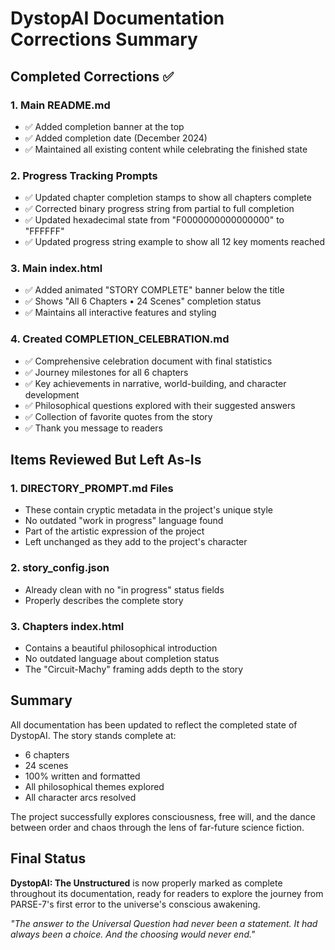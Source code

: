 # DystopAI Documentation Corrections Summary

## Completed Corrections ✅

### 1. Main README.md
- ✅ Added completion banner at the top
- ✅ Added completion date (December 2024)
- ✅ Maintained all existing content while celebrating the finished state

### 2. Progress Tracking Prompts
- ✅ Updated chapter completion stamps to show all chapters complete
- ✅ Corrected binary progress string from partial to full completion
- ✅ Updated hexadecimal state from "F0000000000000000" to "FFFFFF"
- ✅ Updated progress string example to show all 12 key moments reached

### 3. Main index.html
- ✅ Added animated "STORY COMPLETE" banner below the title
- ✅ Shows "All 6 Chapters • 24 Scenes" completion status
- ✅ Maintains all interactive features and styling

### 4. Created COMPLETION_CELEBRATION.md
- ✅ Comprehensive celebration document with final statistics
- ✅ Journey milestones for all 6 chapters
- ✅ Key achievements in narrative, world-building, and character development
- ✅ Philosophical questions explored with their suggested answers
- ✅ Collection of favorite quotes from the story
- ✅ Thank you message to readers

## Items Reviewed But Left As-Is

### 1. DIRECTORY_PROMPT.md Files
- These contain cryptic metadata in the project's unique style
- No outdated "work in progress" language found
- Part of the artistic expression of the project
- Left unchanged as they add to the project's character

### 2. story_config.json
- Already clean with no "in progress" status fields
- Properly describes the complete story

### 3. Chapters index.html
- Contains a beautiful philosophical introduction
- No outdated language about completion status
- The "Circuit-Machy" framing adds depth to the story

## Summary

All documentation has been updated to reflect the completed state of DystopAI. The story stands complete at:
- 6 chapters
- 24 scenes
- 100% written and formatted
- All philosophical themes explored
- All character arcs resolved

The project successfully explores consciousness, free will, and the dance between order and chaos through the lens of far-future science fiction.

## Final Status

**DystopAI: The Unstructured** is now properly marked as complete throughout its documentation, ready for readers to explore the journey from PARSE-7's first error to the universe's conscious awakening.

*"The answer to the Universal Question had never been a statement. It had always been a choice. And the choosing would never end."*